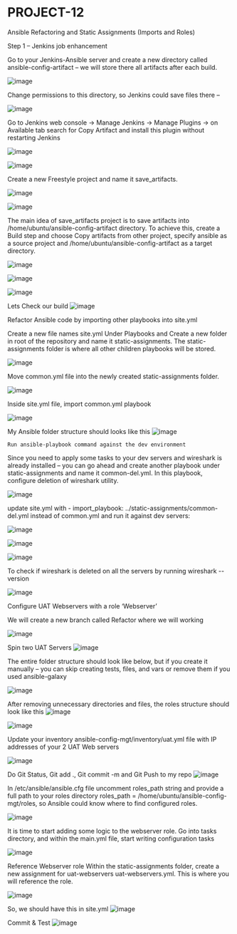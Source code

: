 # PROJECT-12
Ansible Refactoring and Static Assignments (Imports and Roles)


Step 1 – Jenkins job enhancement

Go to your Jenkins-Ansible server and create a new directory called ansible-config-artifact – we will store there all artifacts after each build.

![image](https://user-images.githubusercontent.com/113097621/225572775-9b5baddb-ca86-49b0-ac7a-7da72b139189.png)

Change permissions to this directory, so Jenkins could save files there – 

![image](https://user-images.githubusercontent.com/113097621/225573337-55d92b03-ba45-44c6-abb6-be1ab2d07cc2.png)

Go to Jenkins web console -> Manage Jenkins -> Manage Plugins -> on Available tab search for Copy Artifact and install this plugin without restarting Jenkins

![image](https://user-images.githubusercontent.com/113097621/225574019-658b1d73-5b54-4fd6-94ae-4c5d976897dd.png)

![image](https://user-images.githubusercontent.com/113097621/225574209-81039a96-242a-4473-a2b4-7384c76ec86c.png)

Create a new Freestyle project and name it save_artifacts.

![image](https://user-images.githubusercontent.com/113097621/225575450-14876c13-c4fa-4c35-99e2-8b406ad74db5.png)

![image](https://user-images.githubusercontent.com/113097621/225575558-1beff456-5a57-4277-a686-9ccea72c7ef6.png)

The main idea of save_artifacts project is to save artifacts into /home/ubuntu/ansible-config-artifact directory. To achieve this, create a Build step and choose Copy artifacts from other project, specify ansible as a source project and /home/ubuntu/ansible-config-artifact as a target directory.

![image](https://user-images.githubusercontent.com/113097621/225579869-074accfa-3c75-4ef3-b1d3-1402d51d1bbf.png)

![image](https://user-images.githubusercontent.com/113097621/225586996-854c4004-14da-40aa-8c83-f392b1d13b5f.png)

![image](https://user-images.githubusercontent.com/113097621/225587074-3990864c-7be4-448f-8d6e-62abce670dd7.png)

Lets Check our build
![image](https://user-images.githubusercontent.com/113097621/225608903-66b12195-1ec6-42a5-9959-5a64a2162096.png)

Refactor Ansible code by importing other playbooks into site.yml

Create a new file names site.yml Under Playbooks and Create a new folder in root of the repository and name it static-assignments. The static-assignments folder is where all other children playbooks will be stored. 

![image](https://user-images.githubusercontent.com/113097621/225613990-08a7f899-3895-4cf6-9a6e-44721b58d02f.png)

Move common.yml file into the newly created static-assignments folder.

![image](https://user-images.githubusercontent.com/113097621/225615148-ddc2ff05-dfb9-44a5-8b10-f9c0ceeec728.png)

Inside site.yml file, import common.yml playbook

![image](https://user-images.githubusercontent.com/113097621/225616634-dc764058-4a17-452e-a6a2-e0d4927701d2.png)

My Ansible folder structure should looks like this
![image](https://user-images.githubusercontent.com/113097621/225618639-5eb71a7a-29c4-464a-9358-fb72b591dc95.png)


    Run ansible-playbook command against the dev environment
Since you need to apply some tasks to your dev servers and wireshark is already installed – you can go ahead and create another playbook under static-assignments and name it common-del.yml. In this playbook, configure deletion of wireshark utility.

![image](https://user-images.githubusercontent.com/113097621/225624665-8f66febf-30f1-42c5-88f9-871f9658a406.png)

update site.yml with - import_playbook: ../static-assignments/common-del.yml instead of common.yml and run it against dev servers:

![image](https://user-images.githubusercontent.com/113097621/225626072-c1f753cc-ab61-4487-baf1-9995be25ac92.png)


![image](https://user-images.githubusercontent.com/113097621/226338362-59fe11c0-2af9-4627-ac79-09858b791e66.png)


![image](https://user-images.githubusercontent.com/113097621/226335009-356d7c3c-fa95-4137-91d2-75c9b1fadb61.png)


To check if wireshark is deleted on all the servers by running wireshark --version

![image](https://user-images.githubusercontent.com/113097621/226336772-58fbdc08-0e5b-49db-8371-d241f38f71a5.png)


Configure UAT Webservers with a role ‘Webserver’

We will create a new branch called Refactor where we will working

![image](https://user-images.githubusercontent.com/113097621/226339533-0deff813-65bb-42be-ae38-5010bc00d983.png)

Spin two UAT Servers 
![image](https://user-images.githubusercontent.com/113097621/226354675-83038fc1-8439-4eb1-af5b-94d1eccbb4c2.png)

The entire folder structure should look like below, but if you create it manually – you can skip creating tests, files, and vars or remove them if you used ansible-galaxy

![image](https://user-images.githubusercontent.com/113097621/226360706-da759973-4e80-4331-a544-e11f45c2772d.png)

After removing unnecessary directories and files, the roles structure should look like this
![image](https://user-images.githubusercontent.com/113097621/226361452-25926052-e099-4cc9-b33d-3f185003e2c1.png)


![image](https://user-images.githubusercontent.com/113097621/226360041-f75a9862-6b63-437d-8e55-a96f6059dd99.png)

Update your inventory ansible-config-mgt/inventory/uat.yml file with IP addresses of your 2 UAT Web servers

![image](https://user-images.githubusercontent.com/113097621/226363782-433ad3d1-f212-4312-ad8b-b6ab25feeb32.png)


Do Git Status, Git add ., Git commit -m and Git Push to my repo
![image](https://user-images.githubusercontent.com/113097621/226365048-5009f86b-52a2-44b5-946f-58afd1d6c319.png)

In /etc/ansible/ansible.cfg file uncomment roles_path string and provide a full path to your roles directory roles_path    = /home/ubuntu/ansible-config-mgt/roles, so Ansible could know where to find configured roles.

![image](https://user-images.githubusercontent.com/113097621/226375330-2c6d384b-8ae7-4a9c-a0af-73602a4ed787.png)

It is time to start adding some logic to the webserver role. Go into tasks directory, and within the main.yml file, start writing configuration tasks

![image](https://user-images.githubusercontent.com/113097621/226377542-83b6f524-6d05-4a75-ac55-2ba1f4c7dd85.png)

Reference Webserver role
Within the static-assignments folder, create a new assignment for uat-webservers uat-webservers.yml. This is where you will reference the role.

![image](https://user-images.githubusercontent.com/113097621/226379239-411d8a01-24d2-4d31-a610-7a74aa49ee17.png)

So, we should have this in site.yml
![image](https://user-images.githubusercontent.com/113097621/226380826-f27ef34d-09ce-4d2c-9ced-4a7cb22ba477.png)

 Commit & Test
![image](https://user-images.githubusercontent.com/113097621/226382229-d272fadf-932c-46dc-8c9d-04530bee33b7.png)








 

















